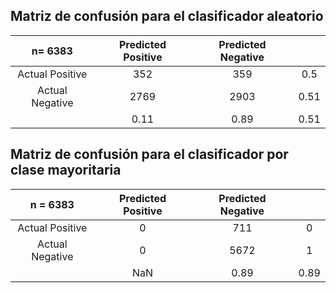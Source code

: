  ## Matriz de confusión para el clasificador aleatorio
 
 | n= 6383 | Predicted Positive | Predicted Negative |     |
 | :----:  | :----------------: | :----------------: | :-: |
 | Actual Positive | 352 | 359 | 0.5 | 
 | Actual Negative | 2769 | 2903 | 0.51 |
 |  | 0.11 | 0.89 | 0.51 |
 
 ## Matriz de confusión para el clasificador por clase mayoritaria

 | n = 6383 | Predicted Positive | Predicted Negative |   |
 | :---:  | :------------------: | :------------------: | :-: |   
 | Actual Positive | 0  | 711 | 0 |   
 | Actual Negative | 0 | 5672 | 1 |   
 |   | NaN | 0.89 | 0.89 |